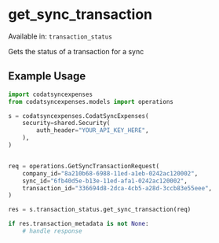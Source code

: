 # get_sync_transaction
Available in: `transaction_status`

Gets the status of a transaction for a sync

## Example Usage
```python
import codatsyncexpenses
from codatsyncexpenses.models import operations

s = codatsyncexpenses.CodatSyncExpenses(
    security=shared.Security(
        auth_header="YOUR_API_KEY_HERE",
    ),
)


req = operations.GetSyncTransactionRequest(
    company_id="8a210b68-6988-11ed-a1eb-0242ac120002",
    sync_id="6fb40d5e-b13e-11ed-afa1-0242ac120002",
    transaction_id="336694d8-2dca-4cb5-a28d-3ccb83e55eee",
)

res = s.transaction_status.get_sync_transaction(req)

if res.transaction_metadata is not None:
    # handle response
```
